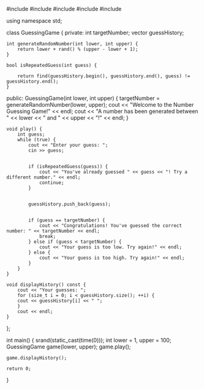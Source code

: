 
#include <iostream>
#include <vector>
#include <cstdlib>
#include <ctime>
#include <algorithm>

using namespace std;

class GuessingGame {
private:
    int targetNumber;
    vector<int> guessHistory;

    int generateRandomNumber(int lower, int upper) {
        return lower + rand() % (upper - lower + 1);
    }

    bool isRepeatedGuess(int guess) {
        
        return find(guessHistory.begin(), guessHistory.end(), guess) != guessHistory.end();
    }

public:
    GuessingGame(int lower, int upper) {
        targetNumber = generateRandomNumber(lower, upper);
        cout << "Welcome to the Number Guessing Game!" << endl;
        cout << "A number has been generated between " << lower << " and " << upper << "!" << endl;
    }

    void play() {
        int guess;
        while (true) {
            cout << "Enter your guess: ";
            cin >> guess;

            
            if (isRepeatedGuess(guess)) {
                cout << "You've already guessed " << guess << "! Try a different number." << endl;
                continue;
            }

            
            guessHistory.push_back(guess);

            
            if (guess == targetNumber) {
                cout << "Congratulations! You've guessed the correct number: " << targetNumber << endl;
                break;
            } else if (guess < targetNumber) {
                cout << "Your guess is too low. Try again!" << endl;
            } else {
                cout << "Your guess is too high. Try again!" << endl;
            }
        }
    }

    void displayHistory() const {
        cout << "Your guesses: ";
        for (size_t i = 0; i < guessHistory.size(); ++i) {
        cout << guessHistory[i] << " ";
        }
        cout << endl;
    }
};

int main() {
    srand(static_cast<unsigned int>(time(0))); 
    int lower = 1, upper = 100;
    GuessingGame game(lower, upper);
    game.play();

    game.displayHistory();

    return 0;
}
